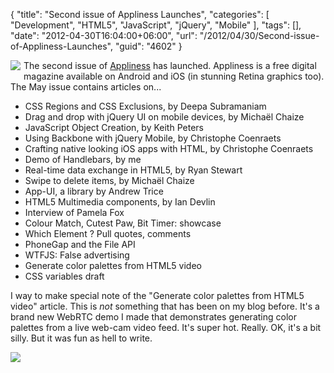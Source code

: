 {
	"title": "Second issue of Appliness Launches",
	"categories": [
		"Development",
		"HTML5",
		"JavaScript",
		"jQuery",
		"Mobile"
	],
	"tags": [],
	"date": "2012-04-30T16:04:00+06:00",
	"url": "/2012/04/30/Second-issue-of-Appliness-Launches",
	"guid": "4602"
}

<img src="http://static.raymondcamden.com/images/ipad-cover-may.jpg" style="float:left;margin-right:5px; margin-bottom:5px" />

The second issue of <a href="http://appliness.com/">Appliness</a> has launched. Appliness is a free digital magazine available on Android and iOS (in stunning Retina graphics too). The May issue contains articles on...

<ul>
<li>CSS Regions and CSS Exclusions, by Deepa Subramaniam
<li>Drag and drop with jQuery UI on mobile devices, by Michaël Chaize
<li>JavaScript Object Creation, by Keith Peters
<li>Using Backbone with jQuery Mobile, by Christophe Coenraets
<li>Crafting native looking iOS apps with HTML, by Christophe Coenraets
<li>Demo of Handlebars, by me
<li>Real-time data exchange in HTML5, by Ryan Stewart
<li>Swipe to delete items, by Michaël Chaize
<li>App-UI, a library by Andrew Trice
<li>HTML5 Multimedia components, by Ian Devlin
<li>Interview of Pamela Fox
<li>Colour Match, Cutest Paw, Bit Timer: showcase
<li>Which Element ? Pull quotes, comments
<li>PhoneGap and the File API
<li>WTFJS: False advertising
<li>Generate color palettes from HTML5 video
<li>CSS variables draft 
</ul>

I way to make special note of the "Generate color palettes from HTML5 video" article. This is <i>not</i> something that has been on my blog before. It's a brand new WebRTC demo I made that demonstrates generating color palettes from a live web-cam video feed. It's super hot. Really. OK, it's a bit silly. But it was fun as hell to write. 


<img src="http://static.raymondcamden.com/images/photo (1) (Custom).PNG" />